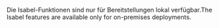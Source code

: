 <span data-ttu-id="5d9aa-101">Die Isabel-Funktionen sind nur für Bereitstellungen lokal verfügbar.</span><span class="sxs-lookup"><span data-stu-id="5d9aa-101">The Isabel features are available only for on-premises deployments.</span></span>